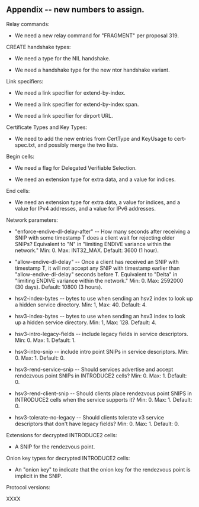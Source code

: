 
## Appendix -- new numbers to assign.

Relay commands:

* We need a new relay command for "FRAGMENT" per proposal 319.

CREATE handshake types:

* We need a type for the NIL handshake.

* We need a handshake type for the new ntor handshake variant.

Link specifiers:

* We need a link specifier for extend-by-index.

* We need a link specifier for extend-by-index span.

* We need a link specifier for dirport URL.

Certificate Types and Key Types:

* We need to add the new entries from CertType and KeyUsage to
  cert-spec.txt, and possibly merge the two lists.

Begin cells:

* We need a flag for Delegated Verifiable Selection.

* We need an extension type for extra data, and a value for indices.

End cells:

* We need an extension type for extra data, a value for indices, and a
  value for IPv4 addresses, and a value for IPv6 addresses.

Network parameters:

* "enforce-endive-dl-delay-after" -- How many seconds after receiving a
  SNIP with some timestamp T does a client wait for rejecting older SNIPs?
  Equivalent to "N" in "limiting ENDIVE variance within the network."
  Min: 0. Max: INT32_MAX. Default: 3600 (1 hour).

* "allow-endive-dl-delay" -- Once a client has received an SNIP with
  timestamp T, it will not accept any SNIP with timestamp earlier than
  "allow-endive-dl-delay" seconds before T.
  Equivalent to "Delta" in "limiting ENDIVE variance within the network."
  Min: 0. Max: 2592000 (30 days). Default: 10800 (3 hours).

* hsv2-index-bytes -- bytes to use when sending an hsv2 index to look up a
  hidden service directory.  Min: 1, Max: 40. Default: 4.

* hsv3-index-bytes -- bytes to use when sending an hsv3 index to look up a
  hidden service directory.  Min: 1, Max: 128. Default: 4.

* hsv3-intro-legacy-fields -- include legacy fields in service descriptors.
  Min: 0. Max: 1. Default: 1.

* hsv3-intro-snip -- include intro point SNIPs in service descriptors.
  Min: 0. Max: 1. Default: 0.

* hsv3-rend-service-snip -- Should services advertise and accept rendezvous
  point SNIPs in INTRODUCE2 cells?    Min: 0. Max: 1. Default: 0.

* hsv3-rend-client-snip -- Should clients place rendezvous point SNIPS in
  INTRODUCE2 cells when the service supports it?
  Min: 0. Max: 1. Default: 0.

* hsv3-tolerate-no-legacy -- Should clients tolerate v3 service descriptors
  that don't have legacy fields? Min: 0. Max: 1. Default: 0.

Extensions for decrypted INTRODUCE2 cells:

* A SNIP for the rendezvous point.

Onion key types for decrypted INTRODUCE2 cells:

* An "onion key" to indicate that the onion key for the rendezvous point is
  implicit in the SNIP.

Protocol versions:

XXXX
